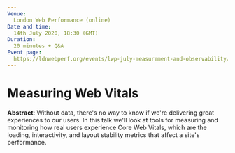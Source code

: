 ```yaml
---
Venue:
  London Web Performance (online)
Date and time:
  14th July 2020, 18:30 (GMT)
Duration:
  20 minutes + Q&A
Event page:
  https://ldnwebperf.org/events/lwp-july-measurement-and-observability/
---
```


# Measuring Web Vitals

**Abstract**: Without data, there's no way to know if we're delivering great experiences to our users. In this talk we'll look at tools for measuring and monitoring how real users experience Core Web Vitals, which are the loading, interactivity, and layout stability metrics that affect a site's performance.
